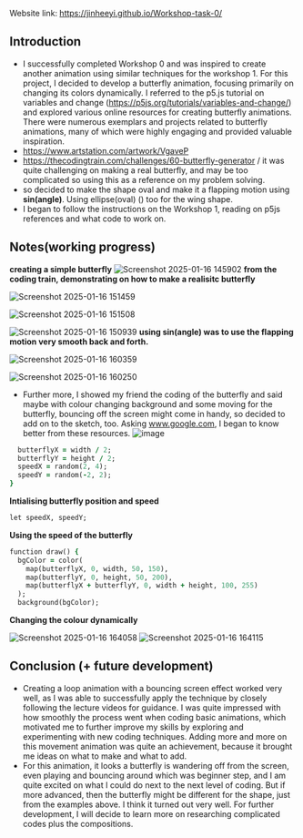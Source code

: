 Website link: https://jinheeyi.github.io/Workshop-task-0/

## Introduction

- I successfully completed Workshop 0 and was inspired to create another animation using similar techniques for the workshop 1. For this project, I decided to develop a butterfly animation, focusing primarily on changing its colors dynamically. I referred to the p5.js tutorial on variables and change (https://p5js.org/tutorials/variables-and-change/) and explored various online resources for creating butterfly animations. There were numerous exemplars and projects related to butterfly animations, many of which were highly engaging and provided valuable inspiration.
- https://www.artstation.com/artwork/VgaveP
- https://thecodingtrain.com/challenges/60-butterfly-generator / it was quite challenging on making a real butterfly, and may be too complicated so using this as a reference on my problem solving.
- so decided to make the shape oval and make it a flapping motion using **sin(angle)**. Using ellipse(oval) () too for the wing shape. 
- I began to follow the instructions on the Workshop 1, reading on p5js references and what code to work on.


## Notes(working progress)
**creating a simple butterfly**
![Screenshot 2025-01-16 145902](https://github.com/user-attachments/assets/ecc8e3d3-ebd6-4c21-bfbd-07839642836a)
**from the coding train, demonstrating on how to make a realisitc butterfly**

![Screenshot 2025-01-16 151459](https://github.com/user-attachments/assets/5e9bd9c0-b0d8-4cf9-8dca-0796b4a0c679)

![Screenshot 2025-01-16 151508](https://github.com/user-attachments/assets/d2d382ab-1d36-4201-b097-8fea534dcd44)

![Screenshot 2025-01-16 150939](https://github.com/user-attachments/assets/b257fd8e-1f2f-46c9-8500-91956219abc1)
**using sin(angle) was to use the flapping motion very smooth back and forth.**

![Screenshot 2025-01-16 160359](https://github.com/user-attachments/assets/d6a0605a-9dd0-4958-9ada-c85b01dd6343)

![Screenshot 2025-01-16 160250](https://github.com/user-attachments/assets/3adcbb97-3d10-4589-9576-434a691f2e34)

- Further more, I showed my friend the coding of the butterfly and said maybe with colour changing background and some moving for the butterfly, bouncing off the screen might come in handy, so decided to add on to the sketch, too. Asking www.google.com, I began to know better from these resources. 
![image](https://github.com/user-attachments/assets/618a4d59-3f6e-4301-a69f-aa22d599ec13)
  
```ruby
  butterflyX = width / 2;
  butterflyY = height / 2;
  speedX = random(2, 4);
  speedY = random(-2, 2);
}
```
**Intialising butterfly position and speed**
```ruby
let speedX, speedY;
```
**Using the speed of the butterfly**
```ruby
function draw() {
  bgColor = color(
    map(butterflyX, 0, width, 50, 150), 
    map(butterflyY, 0, height, 50, 200),
    map(butterflyX + butterflyY, 0, width + height, 100, 255) 
  );
  background(bgColor);
```
**Changing the colour dynamically**

![Screenshot 2025-01-16 164058](https://github.com/user-attachments/assets/2d26659a-6ab3-4ba2-b8af-0662bba4431e)
![Screenshot 2025-01-16 164115](https://github.com/user-attachments/assets/7c3166fc-c83d-41a1-b175-8c2779ddca17)

## Conclusion (+ future development)

- Creating a loop animation with a bouncing screen effect worked very well, as I was able to successfully apply the technique by closely following the lecture videos for guidance. I was quite impressed with how smoothly the process went when coding basic animations, which motivated me to further improve my skills by exploring and experimenting with new coding techniques. Adding more and more on this movement animation was quite an achievement, because it brought me ideas on what to make and what to add.
- For this animation, it looks a butterfly is wandering off from the screen, even playing and bouncing around which was beginner step, and I am quite excited on what I could do next to the next level of coding. But if more advanced, then the butterfly might be different for the shape, just from the examples above. I think it turned out very well. For further development, I will decide to learn more on researching complicated codes plus the compositions. 
